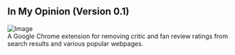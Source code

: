 ## In My Opinion (Version 0.1)

![Image](../master/images/imo.png)  
A Google Chrome extension for removing critic and fan review ratings from search results and various popular webpages.

